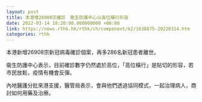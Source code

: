 ```yaml
---
layout: post
title: 本港增26908宗確診　衞生防護中心以高位橫行形容
date: 2022-03-14 18:20:08.000000000 +08:00
link: https://news.rthk.hk/rthk/ch/component/k2/1638875-20220314.htm
categories: rthk
---
```


本港新增26908宗新冠病毒確診個案，再多286名新冠患者離世。

衞生防護中心表示，目前確診數字仍然處於高位，「高位橫行」是貼切的形容，若市民放鬆，疫情有機會反彈。

內地醫護分批來港支援，醫管局表示，會與他們透過協同模式，一起治理病人，商討如何用藥及治療。
